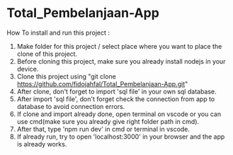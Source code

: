 # Total_Pembelanjaan-App
How To install and run this project : <br>
1. Make folder for this project / select place where you want to place the clone of this project.
2. Before cloning this project, make sure you already install nodejs in your device.
3. Clone this project using "git clone https://github.com/fidojahfal/Total_Pembelanjaan-App.git"
4. After clone, don't forget to import 'sql file' in your own sql database.
5. After import 'sql file', don't forget check the connection from app to database to avoid connection errors.
6. If clone and import already done, open terminal on vscode or you can use cmd(make sure you already give right folder path in cmd).
7. After that, type 'npm run dev' in cmd or terminal in vscode.
8. If already run, try to open 'localhost:3000' in your browser and the app is already works.
